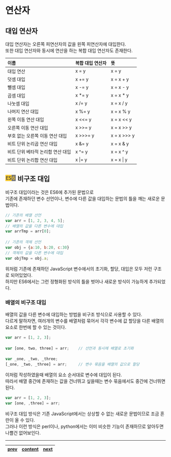 # 연산자

## 대입 연산자
대입 연산자는 오른쪽 피연산자의 값을 왼쪽 피연산자에 대입한다.  
또한 대입 연산자와 동시에 연산을 하는 복합 대입 연산자도 존재한다.

|이름|복합 대입 연산자|뜻|
|:--|:--|:--|
|대입 연산|x = y|x = y|
|덧셈 대입|x += y|x = x + y|
|뺄셈 대입|x -= y|x = x - y|
|곱셈 대입|x *= y|x = x * y|
|나눗셈 대입|x /= y|x = x / y|
|나머지 연산 대입|x %= y|x = x % y|
|왼쪽 이동 연산 대입|x <<= y|x = x << y|
|오른쪽 이동 연산 대입|x >>= y|x = x >> y|
|부호 없는 오른쪽 이동 연산 대입|x >>>= y|x = x >>> y|
|비트 단위 논리곱 연산 대입|x &= y|x = x & y|
|비트 단위 베타적 논리합 연산 대입|x ^= y|x = x ^ y|
|비트 단위 논리합 연산 대입|x \|= y|x = x \| y|

## <img src="../image/es6.png" height="20" title="ECMAScript6"> 비구조 대입
비구조 대입이라는 것은 ES6에 추가된 문법으로  
기존에 존재하던 변수 선언이나, 변수에 다른 값을 대입하는 문법의 틀을 깨는 새로운 문법이다. 
  
```js
// 기존의 배열 선언
var arr = [1, 2, 3, 4, 5];
// 배열의 값을 다른 변수에 대입
var arrTmp = arr[0];

// 기존의 객체 선언
var obj = {a:10, b:20, c:30}
// 객체의 값을 다른 변수에 대입
var objTmp = obj.a;
```

위처럼 기존에 존재하던 JavaScript 변수에서의 초기화, 할당, 대입은 모두 저런 구조로 되어있었다.  
하지만 ES6에서는 그런 정형화된 방식의 틀을 벗어나 새로운 방식이 가능하게 추가되었다.  

### 배열의 비구조 대입
배열의 값을 다른 변수에 대입하는 방법을 비구조 방식으로 사용할 수 있다.  
다르게 말하자면, 여러개의 변수를 배열처럼 묶어서 각각 변수에 값 할당을 다른 배열의 요소로 한번에 할 수 있는 것이다.

```js
var arr = [1, 2, 3];

var [one, two, three] = arr;	// 선언과 동시에 배열로 초기화

var _one, _two, _three;	
[_one, _two, _three] = arr;		// 변수 묶음을 배열의 값으로 할당
```

이처럼 작성하였을때 배열의 요소 순서대로 변수에 대입이 된다.  
따라서 배열 중간에 존재하는 값을 건너뛰고 싶을때는 변수 묶음에서도 중간에 건너뛰면 된다.
```js
var arr = [1, 2, 3];
var [one, ,three] = arr;
```

비구조 대입 방식은 기존 JavaScript에서는 상상할 수 없는 새로운 문법이므로 조금 혼란이 올 수 있다.  
그러나 이런 방식은 perl이나, python에서는 이미 비슷한 기능이 존재하므로 알아두면 나쁠건 없어보인다.

---
|[prev](./06-loop.ko-KR.md)|[content](./00-contents.ko-KR.md)|[next](./08-function.ko-KR.md)|
|:--:|:--:|:--:|

